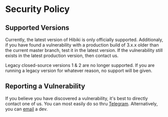 # Security Policy

## Supported Versions

Currently, the latest version of Hibiki is only officially supported. 
Additionaly, if you have found a vulnerability with a production build of 3.x.x older than the current master branch, test it in the latest version.
If the vulnerability still exists in the latest production version, then contact us.

Legacy closed-source versions 1 & 2 are no longer supported.
If you are running a legacy version for whatever reason, no support will be given.

## Reporting a Vulnerability

If you believe you have discovered a vulnerability, it's best to directly contact one of us.
You can most easily do so thru [Telegram](https://t.me/@smolespi). Alternatively, you can [email](mailto:espi@lesbian.codes) a dev.
